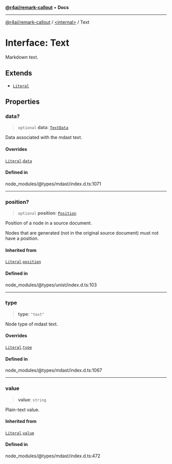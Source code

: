 [**@r4ai/remark-callout**](../../README.md) • **Docs**

***

[@r4ai/remark-callout](../../globals.md) / [\<internal\>](../README.md) / Text

# Interface: Text

Markdown text.

## Extends

- [`Literal`](Literal.md)

## Properties

### data?

> `optional` **data**: [`TextData`](TextData.md)

Data associated with the mdast text.

#### Overrides

[`Literal`](Literal.md).[`data`](Literal.md#data-1)

#### Defined in

node\_modules/@types/mdast/index.d.ts:1071

***

### position?

> `optional` **position**: [`Position`](Position.md)

Position of a node in a source document.

Nodes that are generated (not in the original source document) must not
have a position.

#### Inherited from

[`Literal`](Literal.md).[`position`](Literal.md#position-1)

#### Defined in

node\_modules/@types/unist/index.d.ts:103

***

### type

> **type**: `"text"`

Node type of mdast text.

#### Overrides

[`Literal`](Literal.md).[`type`](Literal.md#type-1)

#### Defined in

node\_modules/@types/mdast/index.d.ts:1067

***

### value

> **value**: `string`

Plain-text value.

#### Inherited from

[`Literal`](Literal.md).[`value`](Literal.md#value-1)

#### Defined in

node\_modules/@types/mdast/index.d.ts:472
